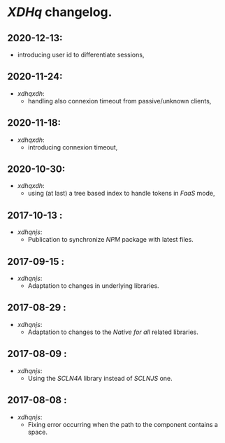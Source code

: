 # *XDHq* changelog.

## 2020-12-13:

- introducing user id to differentiate sessions,

## 2020-11-24:

- *xdhqxdh*:
  - handling also connexion timeout from passive/unknown clients,

## 2020-11-18:
- *xdhqxdh*:
  - introducing connexion timeout,

## 2020-10-30:
- *xdhqxdh*:
  - using (at last) a tree based index to handle tokens in *FaaS* mode,

## 2017-10-13 :
- *xdhqnjs*:
  - Publication to synchronize *NPM* package with latest files.

## 2017-09-15 :
- *xdhqnjs*:
  - Adaptation to changes in underlying libraries.

## 2017-08-29 :
- *xdhqnjs*:
  - Adaptation to changes to the *Native for all* related libraries.

## 2017-08-09 :
- *xdhqnjs*:
    - Using the *SCLN4A* library instead of *SCLNJS* one.

## 2017-08-08 :
- *xdhqnjs*:
	- Fixing error occurring when the path to the component contains a space.
